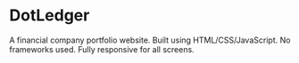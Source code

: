 # DotLedger
A financial company portfolio website. Built using HTML/CSS/JavaScript. No frameworks used. Fully responsive for all screens.
